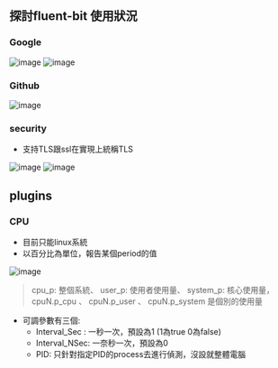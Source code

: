 ## 探討fluent-bit 使用狀況
### Google
![image](https://user-images.githubusercontent.com/62127656/182534146-2a53e071-5c88-4dee-8a21-afe19ca72169.png)
![image](https://user-images.githubusercontent.com/62127656/182534604-e409cdcd-f8d3-4d88-93e9-95b09f1ce5d5.png)
### Github 
![image](https://user-images.githubusercontent.com/62127656/182535545-570f5046-2112-4aab-b8fc-4ab98cae041c.png)

### security 
* 支持TLS跟ssl在實現上統稱TLS

![image](https://user-images.githubusercontent.com/62127656/182535795-0c1fa8e2-9092-45ff-9d57-fd4fc20f0823.png)
![image](https://user-images.githubusercontent.com/62127656/182535799-49481b96-2852-47af-b682-0d4d3a4e924e.png)

## plugins

### CPU 
* 目前只能linux系統
* 以百分比為單位，報告某個period的值

![image](https://user-images.githubusercontent.com/62127656/182537733-e4ef1860-d5ea-4904-b749-b554523d486d.png)
> cpu_p: 整個系統、 user_p: 使用者使用量、 system_p: 核心使用量， cpuN.p_cpu 、 cpuN.p_user 、 cpuN.p_system 是個別的使用量

* 可調參數有三個: 
   * Interval_Sec : 一秒一次，預設為1 (1為true 0為false)
   * Interval_NSec: 一奈秒一次，預設為0 
   * PID: 只針對指定PID的process去進行偵測，沒設就整體電腦
